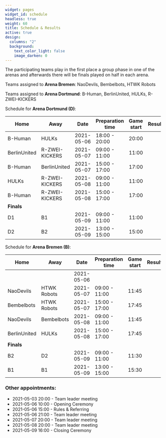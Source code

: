 ```yaml
---
widget: pages
widget_id: schedule
headless: true
weight: 60
title: Schedule & Results
active: true
design:
  columns: "2"
  background:
    text_color_light: false
    image_darken: 0
---
```

The participating teams play in the first place a group phase in one of the arenas and afterwards there will be finals played on half in each arena.

Teams assigned to **Arena Bremen**: NaoDevils, Bembelbots, HTWK Robots

Teams assigned to **Arena Dortmund**: B-Human, BerlinUnited, HULKs, R-ZWEI-KICKERS

Schedule for **Arena Dortmund (D)**:

| Home         | Away           | Date       | Preparation time | Game start | Result |
| ------------ | -------------- | ---------- | ---------------- | ---------- | ------ |
| B-Human      | HULKs          | 2021-05-06 | 18:00 - 20:00    | 20:00      |        |
| BerlinUnited | R-ZWEI-KICKERS | 2021-05-07 | 09:00 - 11:00    | 11:00      |        |
| B-Human      | BerlinUnited   | 2021-05-07 | 15:00 - 17:00    | 17:00      |        |
| HULKs        | R-ZWEI-KICKERS | 2021-05-08 | 09:00 - 11:00    | 11:00      |        |
| B-Human      | R-ZWEI-KICKERS | 2021-05-08 | 15:00 - 17:00    | 17:00      |        |
| **Finals**   |                |            |                  |            |        |
| D1           | B1             | 2021-05-09 | 09:00 - 11:00    | 11:00      |        |
| D2           | B2             | 2021-05-09 | 13:00 - 15:00    | 15:00      |        |

Schedule for **Arena Bremen (B)**:

| Home         | Away        | Date       | Preparation time | Game start | Result |
| ------------ | ----------- | ---------- | ---------------- | ---------- | ------ |
|              |             | 2021-05-06 |                  |            |        |
| NaoDevils    | HTWK Robots | 2021-05-07 | 09:00 - 11:00    | 11:45      |        |
| Bembelbots   | HTWK Robots | 2021-05-07 | 15:00 - 17:00    | 17:45      |        |
| NaoDevils    | Bembelbots  | 2021-05-08 | 09:00 - 11:00    | 11:45      |        |
| BerlinUnited | HULKs       | 2021-05-08 | 15:00 - 17:00    | 17:45      |        |
| **Finals**   |             |            |                  |            |        |
| B2           | D2          | 2021-05-09 | 09:00 - 11:00    | 11:30      |        |
| B1           | B1          | 2021-05-09 | 13:00 - 15:00    | 15:30      |        |

### Other appointments:

* 2021-05-03 20:00 - Team leader meeting
* 2021-05-06 10:00 - Opening Ceremony
* 2021-05-06 15:00 - Rules & Referring
* 2021-05-06 21:00 - Team leader meeting
* 2021-05-07 20:00 - Team leader meeting
* 2021-05-08 20:00 - Team leader meeting
* 2021-05-09 16:00 - Closing Ceremony